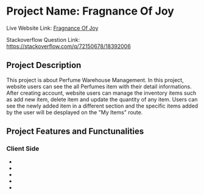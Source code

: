 # Project Name: Fragnance Of Joy

Live Website Link: [Fragnance Of Joy](https://fragnance-of-joy.firebaseapp.com/)

Stackoverflow Question Link: https://stackoverflow.com/q/72150678/18392006


## Project Description

This project is about Perfume Warehouse Management. In this project, website users can see the all Perfumes item with their detail informations. After creating account, website users can manage the inventory items such as add new item, delete item and update the quantity of any item. Users can see the newly added item in a different section and the specific items added by the user will be desplayed on the "My Items" route.


## Project Features and Functunalities

### Client Side
*  
* 
* 
* 
* 







